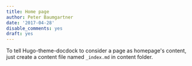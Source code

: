 ```yaml
---
title: Home page
author: Peter Baumgartner
date: '2017-04-28'
disable_comments: yes
draft: yes
---
```


To tell Hugo-theme-docdock to consider a page as homepage's content, just create a content file named `_index.md` in content folder.
